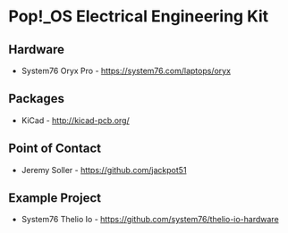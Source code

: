 # Pop!\_OS Electrical Engineering Kit

## Hardware

- System76 Oryx Pro - https://system76.com/laptops/oryx

## Packages

- KiCad - http://kicad-pcb.org/

## Point of Contact

- Jeremy Soller - https://github.com/jackpot51

## Example Project

- System76 Thelio Io - https://github.com/system76/thelio-io-hardware
